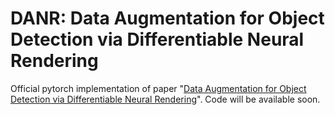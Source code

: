 # DANR: Data Augmentation for Object Detection via Differentiable Neural Rendering

Official pytorch implementation of paper "[Data Augmentation for Object Detection via Differentiable Neural Rendering](http://)".
Code will be available soon.
